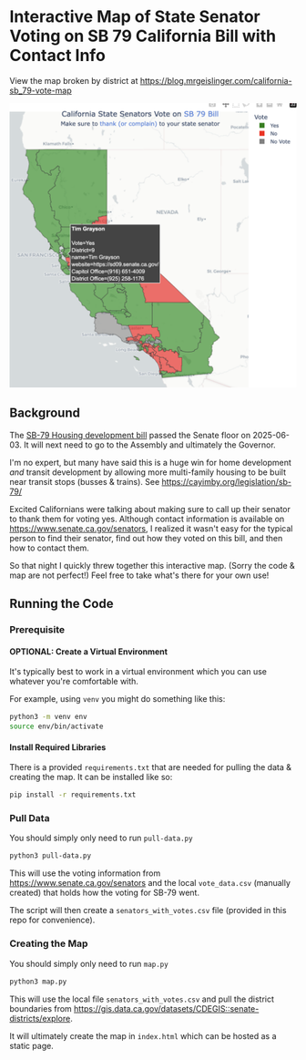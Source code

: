 # Interactive Map of State Senator Voting on SB 79 California Bill with Contact Info

View the map broken by district at https://blog.mrgeislinger.com/california-sb_79-vote-map

![Example map plot of CA districts colored in green, red, or gray. Title "California State Senators Vote on SB 79 Bill Make sure to thank (or complain) to your senator". Shows gray box from mouse hover of Senator Time Grayson with voting info, district number,  website, and contact phone number](images/example-map.png)

## Background 

The [SB-79 Housing development bill](https://leginfo.legislature.ca.gov/faces/billNavClient.xhtml?bill_id=202520260SB79) passed the Senate floor on 2025-06-03. It will next need to go to the Assembly
and ultimately the Governor.

I'm no expert, but many have said this is a huge win for home development _and_
transit development by allowing more multi-family housing to be built near
transit stops (busses & trains). See https://cayimby.org/legislation/sb-79/

Excited Californians were talking about making sure to call up their senator
to thank them for voting yes. Although contact information is available on
https://www.senate.ca.gov/senators, I realized it wasn't easy for the typical
person to find their senator, find out how they voted on this bill, and then
how to contact them.

So that night I quickly threw together this interactive map. (Sorry the code & 
map are not perfect!) Feel free to take what's there for your own use!


## Running the Code

### Prerequisite

#### OPTIONAL: Create a Virtual Environment

It's typically best to work in a virtual environment which you can use
whatever you're comfortable with.

For example, using `venv` you might do something like this:

```bash
python3 -m venv env
source env/bin/activate
```

#### Install Required Libraries

There is a provided `requirements.txt` that are needed for pulling the data & 
creating the map. It can be installed like so:

```bash
pip install -r requirements.txt
```

### Pull Data

You should simply only need to run `pull-data.py`

```bash
python3 pull-data.py
```

This will use the voting information from https://www.senate.ca.gov/senators and 
the local `vote_data.csv` (manually created) that holds how the voting for SB-79 
went.

The script will then create a `senators_with_votes.csv` file (provided in this
repo for convenience).


### Creating the Map

You should simply only need to run `map.py`

```bash
python3 map.py
```

This will use the local file `senators_with_votes.csv` and pull the district 
boundaries from https://gis.data.ca.gov/datasets/CDEGIS::senate-districts/explore.

It will ultimately create the map in `index.html` which can be hosted as a
static page.
